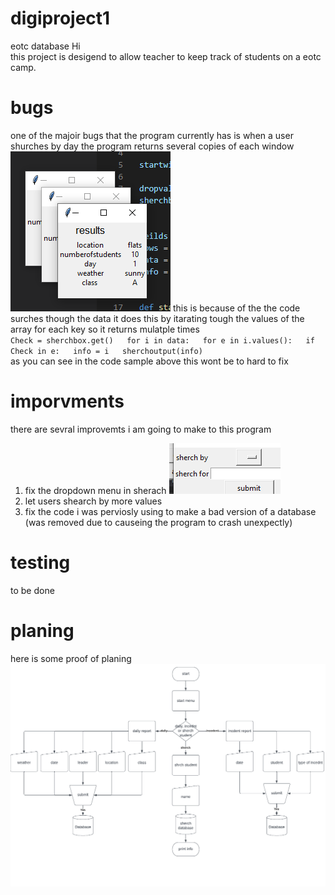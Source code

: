 # digiproject1
eotc database
Hi  
this project is desigend to allow teacher to keep track of students on a eotc camp.  
# bugs
one of the majoir bugs that the program currently has is when a user shurches by day the program returns several copies of each window 
![imag](readmedata/suerachbydaybug.PNG)
this is because of the the code surches though the data it does this by itarating tough the values of the array for each key so it returns mulatple times   
         ```Check = sherchbox.get()  
              for i in data:  
                 for e in i.values():  
                     if Check in e:  
                         info = i  
                         sherchoutput(info)```  
as you can see in the code sample above this wont be to hard to fix   

# imporvments
there are sevral improvemts i am going to make to this program 
1. fix the dropdown menu in sherach 
![img](readmedata/dropdownprob.PNG) 
2. let users shearch by more values
3. fix the code i was perviosly using to make a bad version of a database (was removed due to causeing the program to crash unexpectly)

# testing
to be done

# planing 
here is some proof of planing
![flow](readmedata/flow.png)

